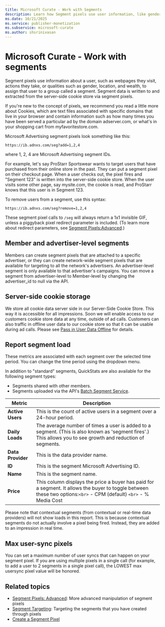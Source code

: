 ```yaml
---
title: Microsoft Curate - Work with Segments
description: Learn how Segment pixels use user information, like gender, location, visited webpages, and actions, to assign users to segments.
ms.date: 10/21/2025
ms.service: publisher-monetization
ms.subservice: microsoft-curate
ms.author: shsrinivasan
---
```


# Microsoft Curate - Work with segments

Segment pixels use information about a user, such as webpages they visit, actions they take, or qualities such as gender, location, and wealth, to assign that user to a group called a segment. Segment data is written to and extracted from the server-side cookie store via segment pixels.

If you're new to the concept of pixels, we recommend you read a little more about Cookies, which are text files associated with specific domains that live in your browser and contain information such as how many times you have been served a particular ad by the domain adserver.com, or what's in your shopping cart from myfavoritestore.com.

Microsoft Advertising segment pixels look something like this:

```
https://ib.adnxs.com/seg?add=1,2,4
```

where 1, 2, 4 are Microsoft Advertising segment IDs.

For example, let's say ProStarr Sportswear wants to target users that have purchased from their online store in the past. They can put a segment pixel on their checkout page. When a user checks out, the pixel fires and "Segment 123" is written into the server-side cookie store. When the user visits some other page, say mysite.com, the cookie is read, and ProStarr knows that this user is in Segment 123.

To remove users from a segment, use this syntax:

```
https://ib.adnxs.com/seg?remove=1,2,4
```

These segment pixel calls to `/seg` will always return a 1x1 invisible GIF, unless a piggyback pixel redirect parameter is included. (To learn more about redirect parameters, see [Segment Pixels:Advanced](segment-pixels-advanced.md).)

## Member and advertiser-level segments

Members can create segment pixels that are attached to a specific advertiser, or they can create network-wide segment pixels that are available for targeting to all the network's advertisers. An advertiser-level segment is only available to that advertiser's campaigns. You can move a segment from advertiser-level to Member-level by changing the advertiser_id to null via the API.

## Server-side cookie storage

We store all cookie data server side in our Server-Side Cookie Store. This way it is accessible for all impressions. Soon we will enable access to our customers cookie store data at any time, outside of ad calls. Customers can also traffic in offline user data to our cookie store so that it can be usable during ad calls. Please see [Pass in User Data Offline](pass-in-user-data-offline.md) for details.

## Report segment load

These metrics are associated with each segment over the selected time period. You can change the time period using the dropdown menu.

In addition to "standard" segments, QuickStats are also available for the following segment types:

- Segments shared with other members.
- Segments uploaded via the API's [Batch Segment Service](../digital-platform-api/batch-segment-service.md).

| Metric                  | Description                                                                                                                                                             |
| ----------------------- | ----------------------------------------------------------------------------------------------------------------------------------------------------------------------- |
| **Active Users**  | This is the count of active users in a segment over a 24-hour period.                                                                                                   |
| **Daily Loads**   | The average number of times a user is added to a segment. (This is also known as 'segment fires'.) This allows you to see growth and reduction of segments.             |
| **Data Provider** | This is the data provider name.                                                                                                                                         |
| **ID**            | This is the segment Microsoft Advertising ID.                                                                                                                           |
| **Name**          | This is the segment name.                                                                                                                                               |
| **Price**         | This column displays the price a buyer has paid for a segment. It allows the buyer to toggle between these two options:`<br>` - CPM (default) `<br>` - % Media Cost |

Please note that contextual segments (from contextual or real-time data providers) will not show loads in this report. This is because contextual segments do not actually involve a pixel being fired. Instead, they are added to an impression in real time.

## Max user-sync pixels

You can set a maximum number of user syncs that can happen on your segment pixel. If you are using multiple pixels in a single call (for example, to add a user to 2 segments in a single pixel call), the LOWEST max usersync pixel value will be honored.

## Related topics

- [Segment Pixels: Advanced](segment-pixels-advanced.md): More advanced manipulation of segment pixels
- [Segment Targeting](segment-targeting.md): Targeting the segments that you have created through pixels
- [Create a Segment Pixel](create-a-segment-pixel.md)
